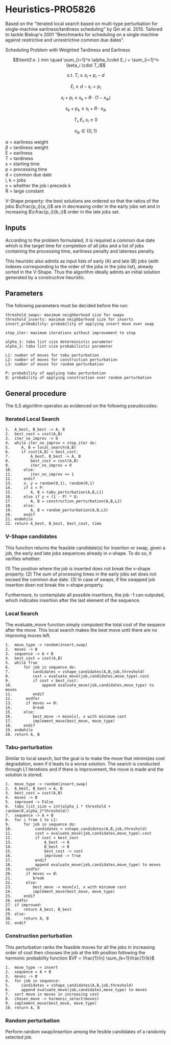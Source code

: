 # Heuristics-PRO5826

Based on the "Iterated local search based on multi-type perturbation for single-machine earliness/tardiness scheduling" by Qin et al. 2015.
Tailored to tackle Biskup's 2001 "Benchmarks for scheduling on a single machine against restrictive and unrestrictive common due dates".

Scheduling Problem with Weighted Tardiness and Earliness

$$\text{f.o. } min \quad \sum_{i=1}^n \alpha_i\cdot E_i + \sum_{i=1}^n \beta_i \cdot T_i$$

$$ \text{s.t. }T_i \geq s_i + p_i - d $$

$$E_i \geq d - s_i = p_i $$

$$s_i + p_i \leq s_k + R\cdot(1 - x_{ik}) $$

$$s_k + p_k \leq s_i + R\cdot x_{ik} $$

$$T_i, E_i, s_i \geq 0 $$

$$x_{ik} \in \{0,1\}$$

$`\alpha `$ = earliness weight <br>
$`\beta `$ = tardiness weight <br>
E = earliness <br>
T = tardiness <br>
s = starting time <br>
p = processing time <br>
d = common due date <br>
i, k = jobs <br>
x = whether the job i preceds k <br>
R = large constant <br>

V-Shape property: the best solutions are ordered so that the ratios of the jobs $\cfrac{p_i}{a_i}$ are in 
decreasing order in the early jobs set and in increasing $\cfrac{p_i}{b_i}$ order in the late jobs set.

## Inputs

According to the problem formulated, it is required a common due date which is the target time for completion of all jobs and a list of jobs containing the processing time, earliness penalty and lateness penalty.

This heuristic also admits as input lists of early (A) and late (B) jobs (with indexes corresponding to the order of the jobs in the jobs list), already sorted in the V-Shape. Thus the algorithm ideally admits an initial solution generated by a constructive heuristic.

## Parameters

The following parameters must be decided before the run:

    threshold_swaps: maximum neighborhood size for swaps
    threshold_inserts: maximum neighborhood size for inserts
    insert_probability: probability of applying insert move over swap
    
    stop_iter: maximum iterations without improvement to stop
    
    alpha_1: tabu list size deterministic parameter
    alpha_2: tabu list size probabilistic parameter
    
    L1: number of moves for tabu perturbation
    L2: number of moves for construction perturbation 
    L3: number of moves for random perturbation
    
    P: probability of applying tabu perturbation
    Q: probability of applying construction over random perturbation

## General procedure

The ILS algorithm operates as evidenced on the following pseudocodes:

### Iterated Local Search

```text
1.  A_best, B_best -> A, B
2.  best_cost = cost(A,B)
3.  iter_no_improv -> 0
4.  while iter_no_improv < stop_iter do:
5.     A, B = local_search(A,B)
6.     if cost(A,B) < best_cost:
7.         A_best, B_best -> A, B
8.         best_cost = cost(A,B)
9.         iter_no_improv = 0
10.     else:
11.        iter_no_improv += 1
12.     endif
13.     x, y = random(0,1), random(0,1)
14.     if x < P:
15.        A, B = tabu_perturbation(A,B,L1)
16.     else if y < (1 - P) * Q:
17.        A, B = construction_perturbation(A,B,L2)
18.     else:
19.        A, B = random_perturbation(A,B,L3)
20.     endif
21. endwhile
22. return A_best, B_best, best_cost, time
```

### V-Shape candidates

This function returns the feasible candidate(s) for insertion or swap, given a job, the early and late jobs sequences already in v-shape. To do so, it verifies whether:

(1) The position where the job is inserted does not break the v-shape property.
(2) The sum of processing times in the early jobs set does not exceed the common due date.
(3) In case of swaps, if the swapped job insertion doen not break the v-shape property.

Furthermore, to contemplate all possible insertions, the job -1 can outputed, which indicates insertion after the last element of the sequence.

### Local Search

The evaluate_move function simply computest the total cost of the sequece after the move.  This local search makes the best move until there are no improving moves left.

```text
1.  move_type -> random(insert,swap)
2.  moves -> Ø
3.  sequence -> A + B
4.  best_cost = cost(A,B)
5.  while True
6.      for job in sequence do:
7.          candidates = vshape_candidates(A,B,job,threshold)
8.          cost = evaluate_move(job,candidates,move_type).cost
9.          if cost < best_cost:
10.             append evaluate_move(job,candidates,move_type) to moves
11.         endif
12.      endfor
13.      if moves == Ø:
14.         break
15.     else:
16.         best_move -> move[x], x with minimum cost
17.         implement_move(best_move, move_type)
18.     endif
19. endwhile
20. return A, B
```

### Tabu-perturbation

Similar to local search, but the goal is to make the move that minimizes cost degradation, even if it leads to a worse solution. The search is conducted through L1 iterations and if there is improvement, the move is made and the solution is stored.

```text
1.  move_type -> random(insert,swap)
2.  A_best, B_best = A, B
3.  best_cost = cost(A,B)
4.  moves -> Ø
5.  improved -> False
6.  tabu_list_size = int(alpha_1 * threshold + random(0,alpha_2*threshold)) 
7.  sequence -> A + B
8.  for i from 1 to L1:
9.      for job in sequence do:
10.          candidates = vshape_candidates(A,B,job,threshold)
11.          cost = evaluate_move(job,candidates,move_type).cost
12.          if cost < best_cost
13.              A_best -> A
14.              B_best -> B
15.              best_cost -> cost
16.              improved -> True
17.          endif
18.          append evaluate_move(job,candidates,move_type) to moves
19.      endfor
20.      if moves == Ø:
21.         break
22.      else:
23.         best_move -> move[x], x with minimum cost
24.         implement_move(best_move, move_type)
25.     endif
26. endfor
27. if improved:
28.     return A_best, B_best
29. else:
30.     return A, B
31. endif
```

### Construction perturbation

This perturbation ranks the feasible moves for all the jobs in increasing order of cost then chooses the job at the kth position following the harmonic probability function $VF = \frac{1}{n} \sum_{k=1}\frac{1}{k}$ 

```text
1.  move_type -> insert
2.  sequence = A + B
3.  moves -> Ø
4.  for job in sequence:
5.     candidates = vshape_candidates(A,B,job,threshold)
6.     append evaluate_move(job,candidates,move_type) to moves
7.  sort move in moves in increasing cost
8.  chosen_move -> harmonic_select(moves)
9.  implement_move(best_move, move_type)
10. return A, B
```

### Random perturbation

Perform random swap/insertion among the fesible candidates of a randomly selected job.

